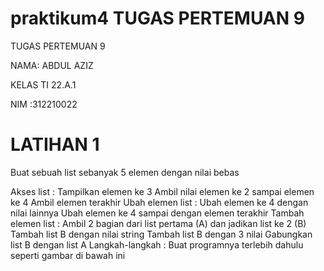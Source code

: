 # praktikum4 TUGAS PERTEMUAN 9

TUGAS PERTEMUAN 9

NAMA: ABDUL AZIZ

KELAS TI 22.A.1

NIM :312210022

# LATIHAN 1
Buat sebuah list sebanyak 5 elemen dengan nilai bebas

Akses list :
Tampilkan elemen ke 3
Ambil nilai elemen ke 2 sampai elemen ke 4
Ambil elemen terakhir
Ubah elemen list :
Ubah elemen ke 4 dengan nilai lainnya
Ubah elemen ke 4 sampai dengan elemen terakhir
Tambah elemen list :
Ambil 2 bagian dari list pertama (A) dan jadikan list ke 2 (B)
Tambah list B dengan nilai string
Tambah list B dengan 3 nilai
Gabungkan list B dengan list A
Langkah-langkah :
Buat programnya terlebih dahulu seperti gambar di bawah ini

